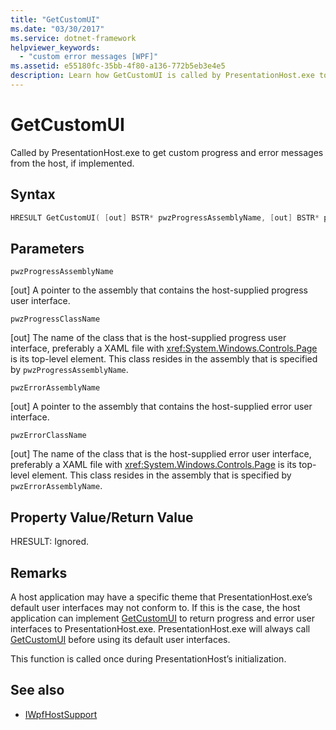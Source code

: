 ```yaml
---
title: "GetCustomUI"
ms.date: "03/30/2017"
ms.service: dotnet-framework
helpviewer_keywords: 
  - "custom error messages [WPF]"
ms.assetid: e55180fc-35bb-4f80-a136-772b5eb3e4e5
description: Learn how GetCustomUI is called by PresentationHost.exe to get custom progress and error messages from the host.
---
```

# GetCustomUI

Called by PresentationHost.exe to get custom progress and error messages from the host, if implemented.

## Syntax

```cpp
HRESULT GetCustomUI( [out] BSTR* pwzProgressAssemblyName, [out] BSTR* pwzProgressClassName, [out] BSTR* pwzErrorAssemblyName, [out] BSTR* pwzErrorClassName );
```

## Parameters

`pwzProgressAssemblyName`

[out] A pointer to the assembly that contains the host-supplied progress user interface.

`pwzProgressClassName`

[out] The name of the class that is the host-supplied progress user interface, preferably a XAML file with <xref:System.Windows.Controls.Page> is its top-level element. This class resides in the assembly that is specified by `pwzProgressAssemblyName`.

`pwzErrorAssemblyName`

[out] A pointer to the assembly that contains the host-supplied error user interface.

`pwzErrorClassName`

[out] The name of the class that is the host-supplied error user interface, preferably a XAML file with <xref:System.Windows.Controls.Page> is its top-level element. This class resides in the assembly that is specified by `pwzErrorAssemblyName`.

## Property Value/Return Value

HRESULT: Ignored.

## Remarks

A host application may have a specific theme that PresentationHost.exe’s default user interfaces may not conform to. If this is the case, the host application can implement [GetCustomUI](getcustomui.md) to return progress and error user interfaces to PresentationHost.exe. PresentationHost.exe will always call [GetCustomUI](getcustomui.md) before using its default user interfaces.

This function is called once during PresentationHost’s initialization.

## See also

- [IWpfHostSupport](iwpfhostsupport.md)
